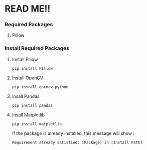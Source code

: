 # READ ME!!
### Required Packages
1. Pillow

<!-- ### How to Check for Installed Packages
To list all installed packages:
```
    pip list
``` -->

### Install Required Packages
1. Install Pillow
   ```
   pip install Pillow
   ```
2. Install OpenCV
   ```
   pip install opencv-python
   ```
3. Insall Pandas
   ```
   pip install pandas
   ```
4. Insall Matplotlib
   ```
   pip install matplotlib
   ```
    If the package is already installed, this message will show :
    ```
    Requirement already satisfied: [Package] in [Install Path]
    ```